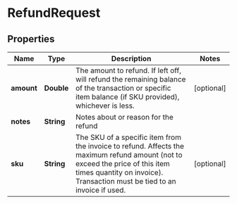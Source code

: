 
# RefundRequest

## Properties
Name | Type | Description | Notes
------------ | ------------- | ------------- | -------------
**amount** | **Double** | The amount to refund. If left off, will refund the remaining balance of the transaction or specific item balance (if SKU provided), whichever is less. |  [optional]
**notes** | **String** | Notes about or reason for the refund | 
**sku** | **String** | The SKU of a specific item from the invoice to refund. Affects the maximum refund amount (not to exceed the price of this item times quantity on invoice). Transaction must be tied to an invoice if used. |  [optional]



